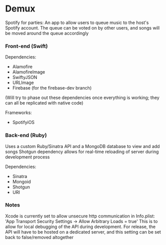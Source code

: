 # Demux
Spotify for parties: An app to allow users to queue music to the host's Spotify account. The queue can be voted on by other users, and songs will be moved around the queue accordingly

### Front-end (Swift)
Dependencies:
- Alamofire
- AlamofireImage
- SwiftyJSON
- URLImage
- Firebase (for the firebase-dev branch)

(Will try to phase out these dependencies once everything is working; they can all be replicated with native code)

Frameworks:
- SpotifyiOS

### Back-end (Ruby)
Uses a custom Ruby/Sinatra API and a MongoDB database to view and add songs
Shotgun dependency allows for real-time reloading of server during development process

Dependencies:
- Sinatra
- Mongoid
- Shotgun
- URI

### Notes
Xcode is currently set to allow unsecure http communication in Info.plist: 'App Transport Security Settings -> Allow Arbitrary Loads = true'
This is to allow for local debugging of the API during development. For release, the API will have to be hosted on a dedicated server, and this setting can be set back to false/removed altogether
